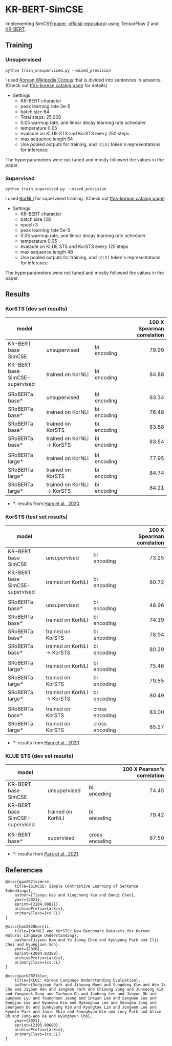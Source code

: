# KR-BERT-SimCSE

Implementing SimCSE([paper](https://arxiv.org/abs/2104.08821), [official repository](https://github.com/princeton-nlp/SimCSE)) using TensorFlow 2 and [KR-BERT](https://github.com/snunlp/KR-BERT).

## Training

### Unsupervised

```
python train_unsupervised.py --mixed_precision
```

I used [Korean Wikipedia Corpus](https://github.com/jeongukjae/korean-wikipedia-corpus) that is divided into sentences in advance. (Check out [tfds-korean catalog page](https://jeongukjae.github.io/tfds-korean/datasets/korean_wikipedia_corpus.html) for details)

* Settings
    * KR-BERT character
    * peak learning rate 3e-5
    * batch size 64
    * Total steps: 25,000
    * 0.05 warmup rate, and linear decay learning rate scheduler
    * temperature 0.05
    * evalaute on KLUE STS and KorSTS every 250 steps
    * max sequence length 64
    * Use pooled outputs for training, and `[CLS]` token's representations for inference

The hyperparameters were not tuned and mostly followed the values in the paper.

### Supervised

```
python train_supervised.py --mixed_precision
```

I used [KorNLI](https://github.com/kakaobrain/KorNLUDatasets) for supervised training. (Check out [tfds-korean catalog page](https://jeongukjae.github.io/tfds-korean/datasets/kornli.html))

* Settings
    * KR-BERT character
    * batch size 128
    * epoch 3
    * peak learning rate 5e-5
    * 0.05 warmup rate, and linear decay learning rate scheduler
    * temperature 0.05
    * evalaute on KLUE STS and KorSTS every 125 steps
    * max sequence length 48
    * Use pooled outputs for training, and `[CLS]` token's representations for inference

The hyperparameters were not tuned and mostly followed the values in the paper.

## Results

### KorSTS (dev set results)

|model|||100 X Spearman correlation|
|---|---|---|--:|
|KR-BERT base<br/>SimCSE           |unsupervised               |bi encoding|79.99|
|KR-BERT base<br/>SimCSE-supervised|trained on KorNLI          |bi encoding|84.88|
|||||
|SRoBERTa base*                |unsupervised               |bi encoding|63.34|
|SRoBERTa base*                |trained on KorNLI          |bi encoding|76.48|
|SRoBERTa base*                |trained on KorSTS          |bi encoding|83.68|
|SRoBERTa base*                |trained on KorNLI -> KorSTS|bi encoding|83.54|
|||||
|SRoBERTa large*               |trained on KorNLI          |bi encoding|77.95|
|SRoBERTa large*               |trained on KorSTS          |bi encoding|84.74|
|SRoBERTa large*               |trained on KorNLI -> KorSTS|bi encoding|84.21|

* *: results from [Ham et al., 2020](https://arxiv.org/abs/2004.03289).

### KorSTS (test set results)

|model|||100 X Spearman correlation|
|---|---|---|--:|
|KR-BERT base<br/>SimCSE           |unsupervised               |bi encoding   |73.25|
|KR-BERT base<br/>SimCSE-supervised|trained on KorNLI          |bi encoding   |80.72|
|||||
|SRoBERTa base*                |unsupervised               |bi encoding   |48.96|
|SRoBERTa base*                |trained on KorNLI          |bi encoding   |74.19|
|SRoBERTa base*                |trained on KorSTS          |bi encoding   |78.94|
|SRoBERTa base*                |trained on KorNLI -> KorSTS|bi encoding   |80.29|
|||||
|SRoBERTa large*               |trained on KorNLI          |bi encoding   |75.46|
|SRoBERTa large*               |trained on KorSTS          |bi encoding   |79.55|
|SRoBERTa large*               |trained on KorNLI -> KorSTS|bi encoding   |80.49|
|||||
|SRoBERTa base*                |trained on KorSTS          |cross encoding|83.00|
|SRoBERTa large*               |trained on KorSTS          |cross encoding|85.27|

* *: results from [Ham et al., 2020](https://arxiv.org/abs/2004.03289).

### KLUE STS (dev set results)

|model|||100 X Pearson's correlation|
|---|---|---|--:|
|KR-BERT base<br/>SimCSE           |unsupervised                   |bi encoding   |74.45|
|KR-BERT base<br/>SimCSE-supervised|trained on KorNLI              |bi encoding   |79.42|
|||||
|KR-BERT base*                 |supervised                     |cross encoding|87.50|

* *: results from [Park et al., 2021](https://arxiv.org/abs/2105.09680).

## References

```
@misc{gao2021simcse,
    title={SimCSE: Simple Contrastive Learning of Sentence Embeddings},
    author={Tianyu Gao and Xingcheng Yao and Danqi Chen},
    year={2021},
    eprint={2104.08821},
    archivePrefix={arXiv},
    primaryClass={cs.CL}
}
```

```
@misc{ham2020kornli,
    title={KorNLI and KorSTS: New Benchmark Datasets for Korean Natural Language Understanding},
    author={Jiyeon Ham and Yo Joong Choe and Kyubyong Park and Ilji Choi and Hyungjoon Soh},
    year={2020},
    eprint={2004.03289},
    archivePrefix={arXiv},
    primaryClass={cs.CL}
}
```

```
@misc{park2021klue,
    title={KLUE: Korean Language Understanding Evaluation},
    author={Sungjoon Park and Jihyung Moon and Sungdong Kim and Won Ik Cho and Jiyoon Han and Jangwon Park and Chisung Song and Junseong Kim and Yongsook Song and Taehwan Oh and Joohong Lee and Juhyun Oh and Sungwon Lyu and Younghoon Jeong and Inkwon Lee and Sangwoo Seo and Dongjun Lee and Hyunwoo Kim and Myeonghwa Lee and Seongbo Jang and Seungwon Do and Sunkyoung Kim and Kyungtae Lim and Jongwon Lee and Kyumin Park and Jamin Shin and Seonghyun Kim and Lucy Park and Alice Oh and Jung-Woo Ha and Kyunghyun Cho},
    year={2021},
    eprint={2105.09680},
    archivePrefix={arXiv},
    primaryClass={cs.CL}
}
```
